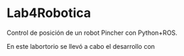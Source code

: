 # Lab4Robotica
Control de posición de un robot Pincher con Python+ROS.

En este labortorio se llevó a cabo el desarrollo con 
